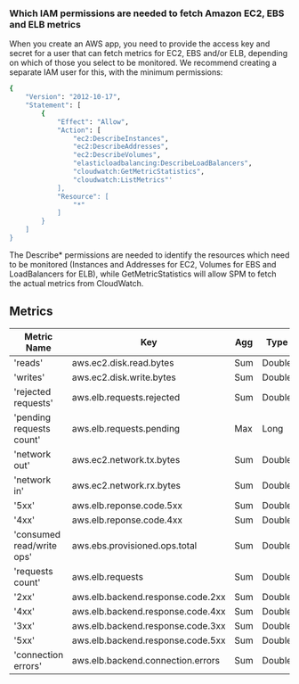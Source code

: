 ### Which IAM permissions are needed to fetch Amazon EC2, EBS and ELB metrics

When you create an AWS app, you need to provide the access key and secret for a user that can fetch metrics for EC2, EBS and/or ELB, depending on which of those you select to be monitored. We recommend creating a separate IAM user for this, with the minimum permissions:
``` bash
{
    "Version": "2012-10-17",
    "Statement": [
        {
            "Effect": "Allow",
            "Action": [
                "ec2:DescribeInstances",
                "ec2:DescribeAddresses",
                "ec2:DescribeVolumes",
                "elasticloadbalancing:DescribeLoadBalancers",
                "cloudwatch:GetMetricStatistics",
                "cloudwatch:ListMetrics"'
            ],
            "Resource": [
                "*"
            ]
        }
    ]
}
```
The Describe* permissions are needed to identify the resources which need to be monitored (Instances and Addresses for EC2, Volumes for EBS and LoadBalancers for ELB), while GetMetricStatistics will allow SPM to fetch the actual metrics from CloudWatch.

## Metrics

Metric Name | Key | Agg | Type | Description
--- | --- | --- | --- | ---
'reads' | aws.ec2.disk.read.bytes | Sum | Double | 
'writes' | aws.ec2.disk.write.bytes | Sum | Double | 
'rejected requests' | aws.elb.requests.rejected | Sum | Double | 
'pending requests count' | aws.elb.requests.pending | Max | Long | 
'network out' | aws.ec2.network.tx.bytes | Sum | Double | 
'network in' | aws.ec2.network.rx.bytes | Sum | Double | 
'5xx' | aws.elb.reponse.code.5xx | Sum | Double | 
'4xx' | aws.elb.reponse.code.4xx | Sum | Double | 
'consumed read/write ops' | aws.ebs.provisioned.ops.total | Sum | Double | 
'requests count' | aws.elb.requests | Sum | Double | 
'2xx' | aws.elb.backend.response.code.2xx | Sum | Double | 
'4xx' | aws.elb.backend.response.code.4xx | Sum | Double | 
'3xx' | aws.elb.backend.response.code.3xx | Sum | Double | 
'5xx' | aws.elb.backend.response.code.5xx | Sum | Double | 
'connection errors' | aws.elb.backend.connection.errors | Sum | Double | 
